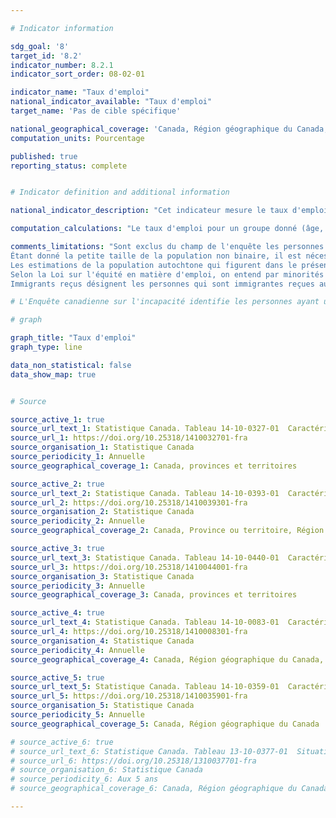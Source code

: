 ```yaml
---

# Indicator information

sdg_goal: '8'
target_id: '8.2'
indicator_number: 8.2.1
indicator_sort_order: 08-02-01

indicator_name: "Taux d'emploi"
national_indicator_available: "Taux d'emploi"
target_name: 'Pas de cible spécifique'

national_geographical_coverage: 'Canada, Région géographique du Canada, Province ou territoire, Région économique, Région métropolitaine de recensement'
computation_units: Pourcentage

published: true
reporting_status: complete


# Indicator definition and additional information

national_indicator_description: "Cet indicateur mesure le taux d'emploi. Le taux d'emploi est le nombre de personnes occupées exprimé en pourcentage de la population âgée de 15 ans et plus." 

computation_calculations: "Le taux d'emploi pour un groupe donné (âge, sexe, état matrimonial, etc.) correspond au nombre de personnes occupées dans ce groupe exprimé en pourcentage de la population active de ce groupe. Les estimations sont exprimées en pourcentage et arrondies au dixième près."

comments_limitations: "Sont exclus du champ de l'enquête les personnes qui vivent dans les réserves et dans d'autres peuplements autochtones des provinces, les membres à temps plein des Forces armées canadiennes, les pensionnaires d'établissements institutionnels et les ménages situés dans des régions extrêmement éloignées où la densité de population est très faible. Les estimations pour le Canada (total) sont une somme des totaux provinciaux et excluent les territoires. Les estimations des proportions selon le sexe et les groupes d'âge excluent les territoires. <br><br>
Étant donné la petite taille de la population non binaire, il est nécessaire la plupart du temps d'agréger les données dans une variable du genre à deux catégories pour protéger la confidentialité des réponses. Dans ces cas, les personnes dans la catégorie « personnes non binaires » sont réparties dans les deux autres catégories de genre et sont désignées par le signe « + ». <br><br>
Les estimations de la population autochtone qui figurent dans le présent tableau sont issues d'une projection fondée sur les chiffres de population de 2016; il ne s'agit pas d'estimations démographiques. Dans la mesure du possible, la projection a été étalonnée de manière à refléter les tendances observées récemment quant à l'ensemble de la population canadienne, mais elle repose principalement sur des hypothèses relatives aux composantes de l'accroissement et comporte donc un certain degré d'incertitude. À titre d'exemple de ce degré d'incertitude, la population autochtone projetée en 2015 varie de 96 000 personnes selon les cinq scénarios présentés dans le rapport de Statistique Canada Projections de la population et des ménages autochtones au Canada, 2011 à 2036. <br><br>
Selon la Loi sur l'équité en matière d'emploi, on entend par minorités visibles « les personnes, autres que les Autochtones, qui ne sont pas de race blanche ou qui n'ont pas la peau blanche ». Minorité visible, n.i.a. comprend les personnes ayant fourni une réponse écrite comme Guyanais, Antillais britannique, Tibétain, Polynésien, Insulaire des îles du Pacifique. L'abréviation « n.i.a. » signifie « non incluses ailleurs ». Minorités visible multiples comprennent les personnes ayant déclaré plus d'un groupe de minorités visibles en cochant au moins deux réponses, par exemple, Noir et Sud-Asiatique. <br><br>
Immigrants reçus désignent les personnes qui sont immigrantes reçues au Canada ou l'ont été. Un immigrant reçu est une personne à qui les autorités de l'immigration ont accordé le droit de résider au Canada en permanence. Les citoyens canadiens de naissance et les résidents non permanents (étrangers vivant au Canada avec un permis de travail ou d'études, ou qui réclament le statut de réfugié, ainsi que les membres de leur famille vivant avec eux) ne sont pas considérés comme des immigrants reçus."

# L'Enquête canadienne sur l'incapacité identifie les personnes ayant une incapacité en utilisant les Questions d'identification des incapacités (QII), lesquelles s'appuient sur le modèle social de l'incapacité. Les QII déterminent d'abord dans quelle mesure les difficultés sont éprouvées dans 10 domaines de fonctionnement, puis demandent à quelle fréquence les activités sont limitées par ces difficultés. Seules les personnes qui déclarent une limitation dans leurs activités de la vie quotidienne sont identifiées comme ayant une incapacité. <br><br>

# graph

graph_title: "Taux d'emploi"
graph_type: line

data_non_statistical: false
data_show_map: true


# Source

source_active_1: true
source_url_text_1: Statistique Canada. Tableau 14-10-0327-01  Caractéristiques de la population active selon le sexe et le groupe d'âge détaillé, données annuelles
source_url_1: https://doi.org/10.25318/1410032701-fra
source_organisation_1: Statistique Canada
source_periodicity_1: Annuelle
source_geographical_coverage_1: Canada, provinces et territoires

source_active_2: true
source_url_text_2: Statistique Canada. Tableau 14-10-0393-01  Caractéristiques de la population active, données annuelles
source_url_2: https://doi.org/10.25318/1410039301-fra
source_organisation_2: Statistique Canada
source_periodicity_2: Annuelle
source_geographical_coverage_2: Canada, Province ou territoire, Région économique

source_active_3: true
source_url_text_3: Statistique Canada. Tableau 14-10-0440-01  Caractéristiques de la population active selon le groupe de minorités visibles, données annuelles
source_url_3: https://doi.org/10.25318/1410044001-fra
source_organisation_3: Statistique Canada
source_periodicity_3: Annuelle
source_geographical_coverage_3: Canada, provinces et territoires

source_active_4: true
source_url_text_4: Statistique Canada. Tableau 14-10-0083-01  Caractéristiques de la population active selon le statut d'immigrant, données annuelles
source_url_4: https://doi.org/10.25318/1410008301-fra
source_organisation_4: Statistique Canada
source_periodicity_4: Annuelle
source_geographical_coverage_4: Canada, Région géographique du Canada, Province ou territoire, Région métropolitaine de recensement

source_active_5: true
source_url_text_5: Statistique Canada. Tableau 14-10-0359-01  Caractéristiques de la population active selon le groupe autochtone et le niveau de scolarité atteint
source_url_5: https://doi.org/10.25318/1410035901-fra
source_organisation_5: Statistique Canada
source_periodicity_5: Annuelle
source_geographical_coverage_5: Canada, Région géographique du Canada

# source_active_6: true
# source_url_text_6: Statistique Canada. Tableau 13-10-0377-01  Situation vis-à-vis l’activité des personnes avec et sans incapacité âgées de 15 ans et plus, selon le groupe d'âge et le genre
# source_url_6: https://doi.org/10.25318/1310037701-fra
# source_organisation_6: Statistique Canada
# source_periodicity_6: Aux 5 ans
# source_geographical_coverage_6: Canada, Région géographique du Canada, Province ou territoire

---
```


